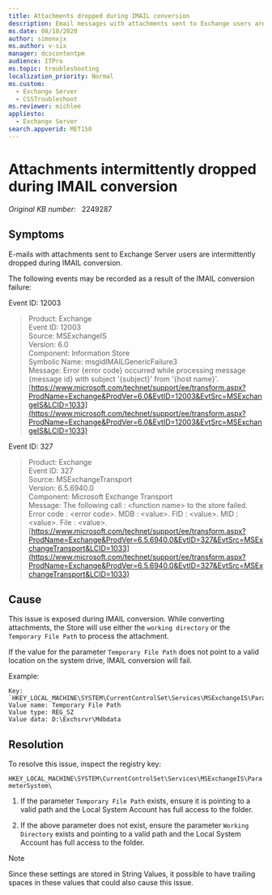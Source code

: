 ```yaml
---
title: Attachments dropped during IMAIL conversion
description: Email messages with attachments sent to Exchange users are intermittently dropped during IMAIL conversion. Provides a resolution.
ms.date: 08/10/2020
author: simonxjx
ms.author: v-six
manager: dcscontentpm
audience: ITPro
ms.topic: troubleshooting
localization_priority: Normal
ms.custom: 
  - Exchange Server
  - CSSTroubleshoot
ms.reviewer: michlee
appliesto: 
  - Exchange Server
search.appverid: MET150
---
```

# Attachments intermittently dropped during IMAIL conversion

_Original KB number:_ &nbsp; 2249287

## Symptoms

E-mails with attachments sent to Exchange Server users are intermittently dropped during IMAIL conversion.

The following events may be recorded as a result of the IMAIL conversion failure:

Event ID: 12003

> Product: Exchange  
Event ID: 12003  
Source: MSExchangeIS  
Version: 6.0  
Component: Information Store  
Symbolic Name: msgidIMAILGenericFailure3  
Message: Error {error code} occurred while processing message {message id} with subject '{subject}' from '{host name}'.  
[https://www.microsoft.com/technet/support/ee/transform.aspx?ProdName=Exchange&ProdVer=6.0&EvtID=12003&EvtSrc=MSExchangeIS&LCID=1033](https://www.microsoft.com/technet/support/ee/transform.aspx?ProdName=Exchange&ProdVer=6.0&EvtID=12003&EvtSrc=MSExchangeIS&LCID=1033)

Event ID: 327

> Product: Exchange  
Event ID: 327  
Source: MSExchangeTransport  
Version: 6.5.6940.0  
Component: Microsoft Exchange Transport  
Message: The following call : \<function name> to the store failed. Error code : \<error code>. MDB : \<value>. FID : \<value>. MID : \<value>. File : \<value>.  
[https://www.microsoft.com/technet/support/ee/transform.aspx?ProdName=Exchange&ProdVer=6.5.6940.0&EvtID=327&EvtSrc=MSExchangeTransport&LCID=1033](https://www.microsoft.com/technet/support/ee/transform.aspx?ProdName=Exchange&ProdVer=6.5.6940.0&EvtID=327&EvtSrc=MSExchangeTransport&LCID=1033)

## Cause

This issue is exposed during IMAIL conversion. While converting attachments, the Store will use either the `working directory` or the `Temporary File Path` to process the attachment.

If the value for the parameter `Temporary File Path` does not point to a valid location on the system drive, IMAIL conversion will fail.

Example:

```console
Key: `HKEY_LOCAL_MACHINE\SYSTEM\CurrentControlSet\Services\MSExchangeIS\ParametersSystem`
Value name: Temporary File Path
Value type: REG_SZ
Value data: D:\Exchsrvr\Mdbdata
```

## Resolution

To resolve this issue, inspect the registry key:

`HKEY_LOCAL_MACHINE\SYSTEM\CurrentControlSet\Services\MSExchangeIS\ParameterSystem\`

1. If the parameter `Temporary File Path` exists, ensure it is pointing to a valid path and the Local System Account has full access to the folder.

2. If the above parameter does not exist, ensure the parameter `Working Directory` exists and pointing to a valid path and the Local System Account has full access to the folder.

> [!NOTE]
> Since these settings are stored in String Values, it possible to have trailing spaces in these values that could also cause this issue.
